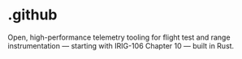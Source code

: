 # .github
Open, high-performance telemetry tooling for flight test and range instrumentation — starting with IRIG-106 Chapter 10 — built in Rust.
